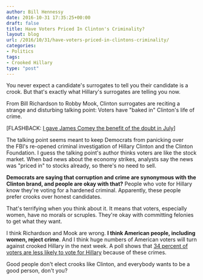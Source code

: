 ```yaml
---
author: Bill Hennessy
date: 2016-10-31 17:35:25+00:00
draft: false
title: Have Voters Priced In Clinton's Criminality?
layout: blog
url: /2016/10/31/have-voters-priced-in-clintons-criminality/
categories:
- Politics
tags:
- Crooked Hillary
type: "post"
---
```


You never expect a candidate's surrogates to tell you their candidate is a crook. But that's exactly what Hillary's surrogates are telling you now.

From Bill Richardson to Robby Mook, Clinton surrogates are reciting a strange and disturbing talking point: Voters have "baked in" Clinton's life of crime.

[FLASHBACK: [I gave James Comey the benefit of the doubt in July](https://hennessysview.com/2016/07/10/convict-hillary/)]

The talking point seems meant to keep Democrats from panicking over the FBI's re-opened criminal investigation of Hillary Clinton and the Clinton Foundation. I guess the talking point's author thinks voters are like the stock market. When bad news about the economy strikes, analysts say the news was "priced in" to stocks already, so there's no need to sell.

**Democrats are saying that corruption and crime are synonymous with the Clinton brand, and people are okay with that?** People who vote for Hillary know they're voting for a hardened criminal. Apparently, these people prefer crooks over honest candidates.

That's terrifying when you think about it. It means that voters, especially women, have no morals or scruples. They're okay with committing felonies to get what they want.

I think Richardson and Mook are wrong. **I think American people, including women, reject crime**. And I think huge numbers of American voters will turn against crooked Hillary in the next week. A poll shows that [34 percent of voters are less likely to vote for Hillary](https://www.foxnews.com/politics/2016/10/30/new-poll-34-percent-less-likely-to-vote-for-clinton-after-new-email-revelations.html) because of these crimes.

Good people don't elect crooks like Clinton, and everybody wants to be a good person, don't you?
